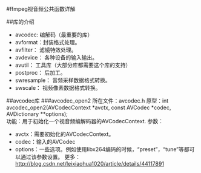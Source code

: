#ffmpeg视音频公共函数详解

##库的介绍
* avcodec: 编解码（最重要的库）
* avformat：封装格式处理。
* avfilter： 滤镜特效处理。
* avdevice： 各种设备的输入输出。
* avutil： 工具库（大部分库都需要这个库的支持）
* postproc： 后加工。
* swresample： 音频采样数据格式转换。
* swscale： 视频像素数据格式转换。


##avcodec库
###avcodec_open2
所在文件：avcodec.h
原型：int avcodec_open2(AVCodecContext *avctx, const AVCodec *codec, AVDictionary **options);  
功能：用于初始化一个视音频编解码器的AVCodecContext.
参数：
* avctx：需要初始化的AVCodecContext。
* codec：输入的AVCodec
* options：一些选项。例如使用libx264编码的时候，“preset”，“tune”等都可以通过该参数设置。
更多：http://blog.csdn.net/leixiaohua1020/article/details/44117891 




